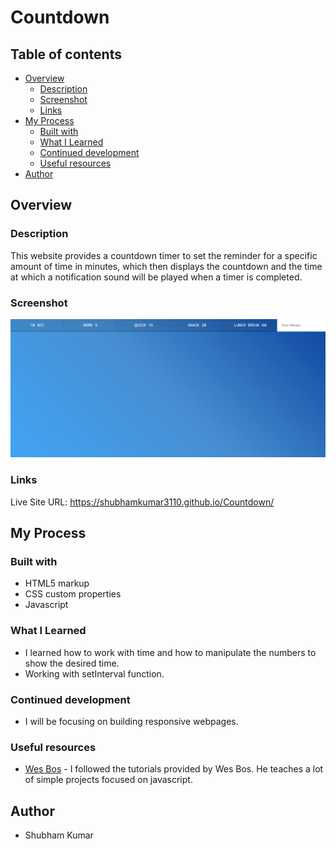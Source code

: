 # Countdown

## Table of contents

- [Overview](#overview)
  - [Description](#description)
  - [Screenshot](#screenshot)
  - [Links](#links)
- [My Process](#my-process)
  - [Built with](#built-with)
  - [What I Learned](#what-i-learned)
  - [Continued development](#continued-development)
  - [Useful resources](#useful-resources)
- [Author](#author)

## Overview

### Description

This website provides a countdown timer to set the reminder for a specific amount of time in
minutes, which then displays the countdown and the time at which a notification sound will be
played when a timer is completed.

### Screenshot

![](./screenshot.png)

### Links

Live Site URL: https://shubhamkumar3110.github.io/Countdown/

## My Process

### Built with

- HTML5 markup
- CSS custom properties
- Javascript

### What I Learned

- I learned how to work with time and how to manipulate the numbers to show the desired time.
- Working with setInterval function.

### Continued development

- I will be focusing on building responsive webpages.

### Useful resources

- [Wes Bos](https://wesbos.com/) - I followed the tutorials provided by Wes Bos. He teaches a lot of simple projects focused on javascript.

## Author
- Shubham Kumar
